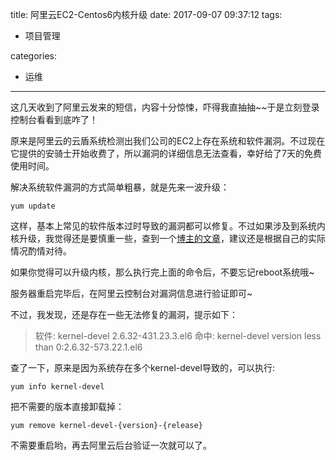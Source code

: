 title: 阿里云EC2-Centos6内核升级
date: 2017-09-07 09:37:12
tags:
- 项目管理

categories:
- 运维
---

这几天收到了阿里云发来的短信，内容十分惊悚，吓得我直抽抽~~于是立刻登录控制台看看到底咋了！

原来是阿里云的云盾系统检测出我们公司的EC2上存在系统和软件漏洞。不过现在它提供的安骑士开始收费了，所以漏洞的详细信息无法查看，幸好给了7天的免费使用时间。

解决系统软件漏洞的方式简单粗暴，就是先来一波升级：

```
yum update
```

这样，基本上常见的软件版本过时导致的漏洞都可以修复。不过如果涉及到系统内核升级，我觉得还是要慎重一些，查到一个[博主的文章](https://www.szyhf.org/2017/01/07/%E9%98%BF%E9%87%8C%E4%BA%91%E4%B8%8Ecentos%E5%86%85%E6%A0%B8%E9%97%AE%E9%A2%98/)，建议还是根据自己的实际情况酌情对待。

如果你觉得可以升级内核，那么执行完上面的命令后，不要忘记reboot系统哦~

服务器重启完毕后，在阿里云控制台对漏洞信息进行验证即可~

不过，我发现，还是存在一些无法修复的漏洞，提示如下：

> 软件: kernel-devel 2.6.32-431.23.3.el6
> 命中: kernel-devel version less than 0:2.6.32-573.22.1.el6

查了一下，原来是因为系统存在多个kernel-devel导致的，可以执行:

```
yum info kernel-devel
```

把不需要的版本直接卸载掉：

```
yum remove kernel-devel-{version}-{release}
```

不需要重启哟，再去阿里云后台验证一次就可以了。